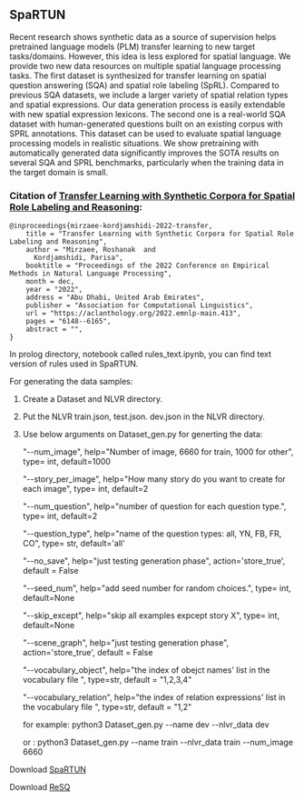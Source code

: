 ## SpaRTUN


Recent research shows synthetic data as a source of supervision helps pretrained language models (PLM) transfer learning to new target tasks/domains. However, this idea is less explored for spatial language. We provide two new data resources on multiple spatial language processing tasks. The first dataset is synthesized for transfer learning on spatial question answering (SQA) and spatial role labeling (SpRL). Compared to previous SQA datasets, we include a larger variety of spatial relation types and spatial expressions. Our data generation process is easily extendable with new spatial expression lexicons. The second one is a real-world SQA dataset with human-generated questions built on an existing corpus with SPRL annotations. This dataset can be used to evaluate spatial language processing models in realistic situations. We show pretraining with automatically generated data significantly improves the SOTA results on several SQA and SPRL benchmarks, particularly when the training data in the target domain is small.



### Citation of [Transfer Learning with Synthetic Corpora for Spatial Role Labeling and Reasoning](https://aclanthology.org/2022.emnlp-main.413/):

    @inproceedings{mirzaee-kordjamshidi-2022-transfer,
        title = "Transfer Learning with Synthetic Corpora for Spatial Role Labeling and Reasoning",
        author = "Mirzaee, Roshanak  and
          Kordjamshidi, Parisa",
        booktitle = "Proceedings of the 2022 Conference on Empirical Methods in Natural Language Processing",
        month = dec,
        year = "2022",
        address = "Abu Dhabi, United Arab Emirates",
        publisher = "Association for Computational Linguistics",
        url = "https://aclanthology.org/2022.emnlp-main.413",
        pages = "6148--6165",
        abstract = "",
    }



In prolog directory, notebook called rules_text.ipynb, you can find text version of rules used in SpaRTUN.



For generating the data samples:

1. Create a Dataset and NLVR directory.

2. Put the NLVR train.json, test.json. dev.json in the NLVR directory.

3. Use below arguments on Dataset_gen.py for generting the data:


    "--num_image",  help="Number of image, 6660 for train, 1000 for other", type= int, default=1000
    
    "--story_per_image",  help="How many story do you want to create for each image", type= int, default=2
    
    "--num_question",  help="number of question for each question type.", type= int, default=2
    
    "--question_type",  help="name of the question types: all, YN, FB, FR, CO", type= str, default='all'
    
    "--no_save",  help="just testing generation phase", action='store_true', default = False
    
    "--seed_num", help="add seed number for random choices.", type= int, default=None
    
    "--skip_except", help="skip all examples expcept story X", type= int, default=None
    
    "--scene_graph", help="just testing generation phase", action='store_true', default = False
    
    "--vocabulary_object", help="the index of obejct names' list in the vocabulary file ", type=str, default = "1,2,3,4"
    
    "--vocabulary_relation", help="the index of relation expressions' list in the vocabulary file ", type=str, default = "1,2"
  

    for example:       python3 Dataset_gen.py --name dev --nlvr_data dev
    
    or :                      python3 Dataset_gen.py --name train --nlvr_data train --num_image 6660

  
  
  

  

Download [SpaRTUN](https://www.cse.msu.edu/~kordjams/data/SPARTUN.zip)

Download [ReSQ](https://www.cse.msu.edu/~kordjams/data/ReSQ.zip)

  


